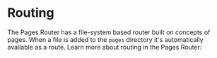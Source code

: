 # Routing

The Pages Router has a file-system based router built on concepts of pages. When a file is added to the `pages` directory it's automatically available as a route. Learn more about routing in the Pages Router:
